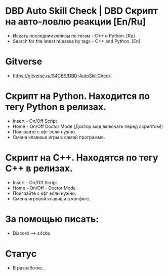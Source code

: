 # DBD Auto Skill Check | DBD Скрипт на авто-ловлю реакции [En/Ru]
- Искать последнии релизы по тегам - C++ и Python. [Ru]
- Search for the latest releases by tags - C++ and Python. [En]

# Gitverse
- https://gitverse.ru/S4CBS/DBD-AutoSkillCheck

# Скрипт на Python. Находится по тегу Python в релизах.
- Insert - On/Off Script
- Home - On/Off Doctor Mode (Доктор мод включать перед скриптом!)
- Поиграйте с кфг если нужно.
- Смена клавиши игры в самой программе.
# Скрипт на C++. Находятся по тегу C++ в релизах.
- Insert - On/Off Script
- Home - On/Off - Doctor Mode
- Поиграйте с кфг если нужно.
- Смена игровой клавиши в конфиге.

# За помощью писать:
- Discord --> s4cbs

# Статус
- В разработке...


